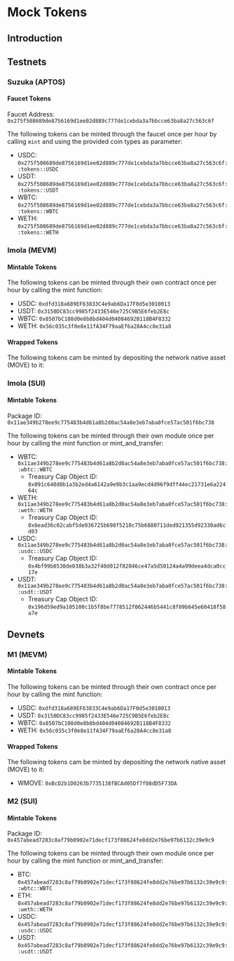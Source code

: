 # Mock Tokens


## Introduction
<!-- Provide an introduction to mock tokens and their purpose in the movement networks -->

## Testnets

### Suzuka (APTOS)

#### Faucet Tokens

Faucet Address: `0x275f508689de8756169d1ee02d889c777de1cebda3a7bbcce63ba8a27c563c6f`

The following tokens can be minted through the faucet once per hour by calling `mint` and using the provided coin types as parameter:

- USDC: `0x275f508689de8756169d1ee02d889c777de1cebda3a7bbcce63ba8a27c563c6f::tokens::USDC`
- USDT: `0x275f508689de8756169d1ee02d889c777de1cebda3a7bbcce63ba8a27c563c6f::tokens::USDT`
- WBTC: `0x275f508689de8756169d1ee02d889c777de1cebda3a7bbcce63ba8a27c563c6f::tokens::WBTC`
- WETH: `0x275f508689de8756169d1ee02d889c777de1cebda3a7bbcce63ba8a27c563c6f::tokens::WETH`

### Imola (MEVM)

#### Mintable Tokens

The following tokens can be minted through their own contract once per hour by calling the mint function:

- USDC: `0xdfd318a689EF63833C4e9ab6Da17F0d5e3010013`
- USDT: `0x3150DC83cc9985f2433E546e725C9B5E6feb2E8c`
- WBTC: `0x8507bC108d0e8b8bd404d04084692B118B4F8332`
- WETH: `0x56c035c3f0e8e11fA34F79aaEf6a28A4cc8e31a8`

#### Wrapped Tokens

The following tokens cam be minted by depositing the network native asset (MOVE) to it:

### Imola (SUI)

#### Mintable Tokens

Package ID: `0x11ae349b278ee9c775483b4d61a8b2d0ac54a8e3eb7aba0fce57ac501f6bc738`

The following tokens can be minted through their own module once per hour by calling the mint function or mint_and_transfer:

- WBTC: `0x11ae349b278ee9c775483b4d61a8b2d0ac54a8e3eb7aba0fce57ac501f6bc738::wbtc::WBTC`
  - Treasury Cap Object ID: `0x091c640d0b1a3b2ed4a6142a9e9b3c1aa9ecd4d96f9dff44ec21731e6a22464c`
- WETH: `0x11ae349b278ee9c775483b4d61a8b2d0ac54a8e3eb7aba0fce57ac501f6bc738::weth::WETH`
  - Treasury Cap Object ID: `0x6ead36c02cabf5de036725b698f5210c75b6880711ded921355d92330ad6cd03`
- USDC: `0x11ae349b278ee9c775483b4d61a8b2d0ac54a8e3eb7aba0fce57ac501f6bc738::usdc::USDC`
  - Treasury Cap Object ID: `0x4bf99b8530de038b3a32f40d012f82846ce47a5d50124a4a99deea4dca0cc17e`
- USDT: `0x11ae349b278ee9c775483b4d61a8b2d0ac54a8e3eb7aba0fce57ac501f6bc738::usdt::USDT`
  - Treasury Cap Object ID: `0x196d59ed9a105100c1b5f8be7778512f062446b5441c8f09b645e60418f58a7e`

## Devnets

### M1 (MEVM)

#### Mintable Tokens

The following tokens can be minted through their own contract once per hour by calling the mint function:

- USDC: `0xdfd318a689EF63833C4e9ab6Da17F0d5e3010013`
- USDT: `0x3150DC83cc9985f2433E546e725C9B5E6feb2E8c`
- WBTC: `0x8507bC108d0e8b8bd404d04084692B118B4F8332`
- WETH: `0x56c035c3f0e8e11fA34F79aaEf6a28A4cc8e31a8`

#### Wrapped Tokens

The following tokens cam be minted by depositing the network native asset (MOVE) to it:

- WMOVE: `0xBcD2b1D0263b7735138fBCAd05Df7f08dD5F73DA`

### M2 (SUI)

#### Mintable Tokens

Package ID: `0x457abead7283c8af79b0902e71decf173f88624fe8dd2e76be97b6132c39e9c9`

The following tokens can be minted through their own module once per hour by calling the mint function or mint_and_transfer:

- BTC: `0x457abead7283c8af79b0902e71decf173f88624fe8dd2e76be97b6132c39e9c9::wbtc::WBTC`
- ETH: `0x457abead7283c8af79b0902e71decf173f88624fe8dd2e76be97b6132c39e9c9::weth::WETH`
- USDC: `0x457abead7283c8af79b0902e71decf173f88624fe8dd2e76be97b6132c39e9c9::usdc::USDC`
- USDT: `0x457abead7283c8af79b0902e71decf173f88624fe8dd2e76be97b6132c39e9c9::usdt::USDT`

